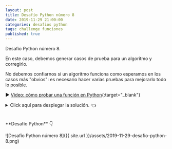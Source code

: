 ```yaml
---
layout: post
title: Desafío Python número 8
date: 2019-11-29 21:00:00
categories: desafios python
tags: challenge funciones
published: true
---
```


Desafío Python número 8.

En este caso, debemos generar casos de prueba para un algoritmo y corregirlo. 

No debemos confiarnos si un algoritmo funciona como esperamos en los casos más "obvios": es necesario hacer varias pruebas para mejorarlo todo lo posible. 

▶️ [Video: cómo probar una función en Python](https://www.youtube.com/watch?v=ZJP0Z5-sbeY){:target="_blank"}


<details><summary>Click aquí para desplegar la solución. 👈</summary>
<br />Una posible solución al desafío: las dos últimas invocaciones retornaban un resultado incorrecto con la versión errónea del algoritmo. En la versión corregida dada en la solución, las cuatro invocaciones retornan lo esperado.
<br />😀 ¿Se te ocurrieron otras formas de mejorar el algoritmo? Deja tu comentario debajo.
<div markdown="1">![Solución al desafío]({{ site.url }}/assets/2019-11-29-desafio-python-8-solucion.png)
  </div>
<br />
<div markdown="1">💻 [Código ejecutable](https://onlinegdb.com/fXLnlcXXd){:target="_blank"} (presioná "Run" para ejecutar o "Fork" para modificar el código).
  </div>  
<div markdown="1"><script src="//onlinegdb.com/embed/js/fXLnlcXXd?theme=light"></script>
  </div></details>

<br />
<br />
**Desafío Python** 👇

![Desafío Python número 8]({{ site.url }}/assets/2019-11-29-desafio-python-8.png)


